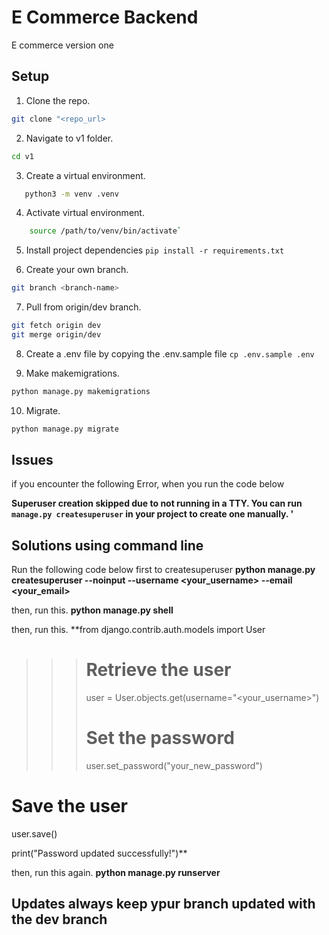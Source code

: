 # E Commerce Backend
E commerce version one

## Setup

1. Clone the repo.
 ```sh
 git clone "<repo_url>
```

2. Navigate to v1 folder.
 ```sh
 cd v1
```

3. Create a virtual environment.
 ```bash
    python3 -m venv .venv
 ```

4. Activate virtual environment.
```bash
    source /path/to/venv/bin/activate`
```

5. Install project dependencies `pip install -r requirements.txt`

6. Create your own branch.
 ```sh
 git branch <branch-name>
```

7. Pull from origin/dev branch.
 ```sh
 git fetch origin dev
 git merge origin/dev

```
8. Create a .env file by copying the .env.sample file
`cp .env.sample .env`

9. Make makemigrations.
 ```sh
 python manage.py makemigrations
```

10. Migrate.
 ```sh
 python manage.py migrate
```


## Issues
if you encounter the following Error, when you run the code below

**Superuser creation skipped due to not running in a TTY. You can run `manage.py createsuperuser` in your project to create one manually.
'**

## Solutions using command line
Run the following code below first to createsuperuser
**python manage.py createsuperuser --noinput --username <your_username> --email <your_email>**

then, run this.
**python manage.py shell**


then, run this.
**from django.contrib.auth.models import User

>>> # Retrieve the user
>>> user = User.objects.get(username="<your_username>")
>>>
>>> # Set the password
>>> user.set_password("your_new_password")
>>>
# Save the user
user.save()

print("Password updated successfully!")**

then, run this again.
**python manage.py runserver**


## Updates always keep ypur branch updated with the dev branch

